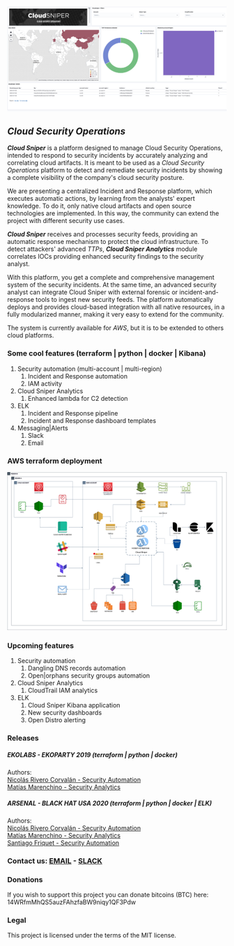 <div style="text-align:center"><img src="./images/dashboard.png" alt="Cloud Sniper" width=800px/></div>


## *Cloud Security Operations*

***Cloud Sniper*** is a platform designed to manage Cloud Security Operations, intended to respond to security incidents by accurately analyzing and correlating cloud artifacts. It is meant to be used as a *Cloud Security Operations* platform to detect and remediate security incidents by showing a complete visibility of the company's cloud security posture.

We are presenting a centralized Incident and Response platform, which executes automatic actions, by learning from the analysts' expert knowledge. To do it, only native cloud artifacts and open source technologies are implemented. In this way, the community can extend the project with different security use cases.

***Cloud Sniper*** receives and processes security feeds, providing an automatic response mechanism to protect the cloud infrastructure. To detect attackers' advanced *TTPs*, ***Cloud Sniper Analytics*** module correlates IOCs providing enhanced security findings to the security analyst.

With this platform, you get a complete and comprehensive management system of the security incidents. At the same time, an advanced security analyst can integrate Cloud Sniper with external forensic or incident-and-response tools to ingest new security feeds. The platform automatically deploys and provides cloud-based integration with all native resources, in a fully modularized manner, making it very easy to extend for the community.

The system is currently available for *AWS*, but it is to be extended to others cloud platforms.

### Some cool features (terraform | python | docker | Kibana)

1. Security automation (multi-account | multi-region)
   1. Incident and Response automation
   2. IAM activity
2. Cloud Sniper Analytics
   1. Enhanced lambda for C2 detection
3. ELK
   1. Incident and Response pipeline
   2. Incident and Response dashboard templates
4. Messaging|Alerts
   1. Slack
   2. Email


### AWS terraform deployment

<div style="text-align:center"><img src="./images/deployment.png" alt="Cloud Sniper" width=800px/></div>

### Upcoming features

1. Security automation
   1. Dangling DNS records automation
   2. Open|orphans security groups automation
2. Cloud Sniper Analytics
   1. CloudTrail IAM analytics
3. ELK
   1. Cloud Sniper Kibana application
   2. New security dashboards
   3. Open Distro alerting


### Releases

#####  EKOLABS - EKOPARTY 2019 (terraform | python | docker)
Authors:  
[Nicolás Rivero Corvalán - Security Automation](https://www.linkedin.com/in/riveronicolas/)  
[Matías Marenchino - Security Analytics](https://www.linkedin.com/in/mlmarenchino/)

#####  ARSENAL - BLACK HAT USA 2020 (terraform | python | docker | ELK)
Authors:  
[Nicolás Rivero Corvalán - Security Automation](https://www.linkedin.com/in/riveronicolas/)  
[Matías Marenchino - Security Analytics](https://www.linkedin.com/in/mlmarenchino/)  
[Santiago Friquet - Security Automation](https://www.linkedin.com/in/santiago-friquet/)

### Contact us: [EMAIL](mailto:cloudsniper.cba@gmail.com) - [SLACK](https://join.slack.com/t/cloudsniper/shared_invite/zt-gdto90pu-C25tsP54IOqTZd8ykQHmTw)


### Donations

If you wish to support this project you can donate bitcoins (BTC) here: 14WRfmMhQS5auzFAhzfaBW9niqy1QF3Pdw


### Legal

This project is licensed under the terms of the MIT license.